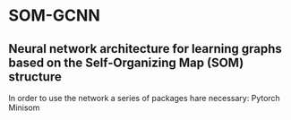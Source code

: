 # SOM-GCNN
Neural network architecture for learning graphs based on the Self-Organizing Map (SOM) structure
--------------------------------------------------------------------------------

In order to use the network a series of packages hare necessary:
  Pytorch 
  Minisom
  
